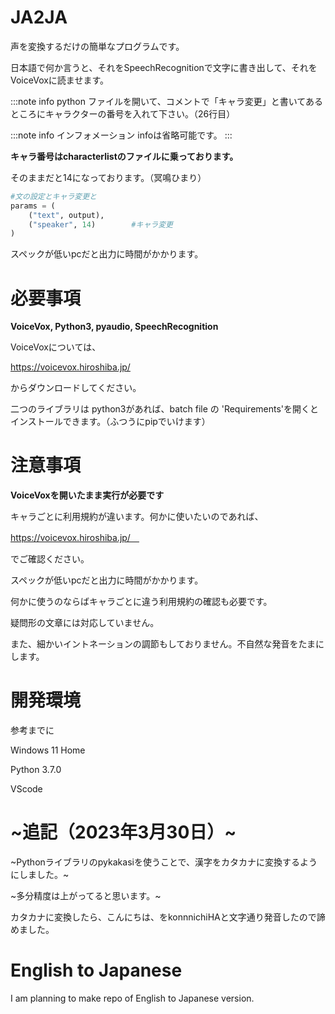 # JA2JA
声を変換するだけの簡単なプログラムです。

日本語で何か言うと、それをSpeechRecognitionで文字に書き出して、それをVoiceVoxに読ませます。

:::note info
python ファイルを開いて、コメントで「キャラ変更」と書いてあるところにキャラクターの番号を入れて下さい。（26行目）

:::note info
インフォメーション
infoは省略可能です。
:::

**キャラ番号はcharacterlistのファイルに乗っております。**

そのままだと14になっております。（冥鳴ひまり）

```py
#文の設定とキャラ変更と
params = (
    ("text", output),
    ("speaker", 14)        #キャラ変更
)
```

スペックが低いpcだと出力に時間がかかります。

# 必要事項

**VoiceVox, Python3, pyaudio, SpeechRecognition**

VoiceVoxについては、

https://voicevox.hiroshiba.jp/

からダウンロードしてください。

二つのライブラリは python3があれば、batch file の 'Requirements'を開くとインストールできます。（ふつうにpipでいけます）

# 注意事項
**VoiceVoxを開いたまま実行が必要です**

キャラごとに利用規約が違います。何かに使いたいのであれば、

https://voicevox.hiroshiba.jp/　

でご確認ください。

スペックが低いpcだと出力に時間がかかります。

何かに使うのならばキャラごとに違う利用規約の確認も必要です。

疑問形の文章には対応していません。

また、細かいイントネーションの調節もしておりません。不自然な発音をたまにします。

# 開発環境
参考までに

Windows 11 Home

Python 3.7.0

VScode

# ~追記（2023年3月30日）~
~Pythonライブラリのpykakasiを使うことで、漢字をカタカナに変換するようにしました。~

~多分精度は上がってると思います。~

カタカナに変換したら、こんにちは、をkonnnichiHAと文字通り発音したので諦めました。

# English to Japanese
I am planning to make repo of English to Japanese version.
